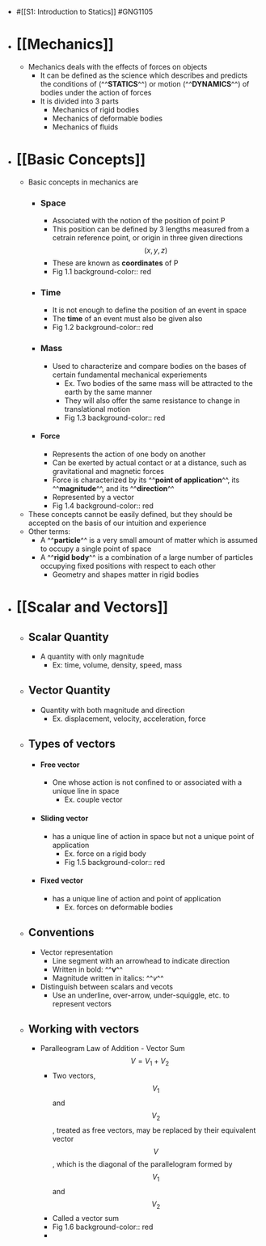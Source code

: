 - #[[S1: Introduction to Statics]] #GNG1105
- # [[Mechanics]]
	- Mechanics deals with the effects of forces on objects
		- It can be defined as the science which describes and predicts the conditions of (^^**STATICS**^^) or motion (^^**DYNAMICS**^^) of bodies under the action of forces
		- It is divided into 3 parts
			- Mechanics of rigid bodies
			- Mechanics of deformable bodies
			- Mechanics of fluids
- # [[Basic Concepts]]
	- Basic concepts in mechanics are
		- ### Space
			- Associated with the notion of the position of point P
			- This position can be defined by 3 lengths measured from a cetrain reference point, or origin in three given directions $$(x,y,z)$$
			- These are known as **coordinates** of P
			- Fig 1.1
			  background-color:: red
		- ### Time
			- It is not enough to define the position of an event in space
			- The **time** of an event must also be given also
			- Fig 1.2
			  background-color:: red
		- ### Mass
			- Used to characterize and compare bodies on the bases of certain fundamental mechanical experiements
				- Ex. Two bodies of the same mass will be attracted to the earth by the same manner
				- They will also offer the same resistance to change in translational motion
				- Fig 1.3
				  background-color:: red
		- #### Force
			- Represents the action of one body on another
			- Can be exerted by actual contact or at a distance, such as gravitational and magnetic forces
			- Force is characterized by its ^^**point of application**^^, its ^^**magnitude**^^, and its ^^**direction**^^
			- Represented by a vector
			- Fig 1.4
			  background-color:: red
	- These concepts cannot be easily defined, but they should be accepted on the basis of our intuition and experience
	- Other terms:
		- A ^^**particle**^^ is a very small amount of matter which is assumed to occupy a single point of space
		- A ^^**rigid body**^^ is a combination of a large number of particles occupying fixed positions with respect to each other
			- Geometry and shapes matter in rigid bodies
- # [[Scalar and Vectors]]
	- ## Scalar Quantity
		- A quantity with only magnitude
			- Ex: time, volume, density, speed, mass
	- ## Vector Quantity
		- Quantity with both magnitude and direction
			- Ex. displacement, velocity, acceleration, force
	- ## Types of vectors
		- #### Free vector
			- One whose action is not confined to or associated with a unique line in space
				- Ex. couple vector
		- #### Sliding vector
			- has a unique line of action in space but not a unique point of application
				- Ex. force on a rigid body
				- Fig 1.5
				  background-color:: red
		- #### Fixed vector
			- has a unique line of action and point of application
				- Ex. forces on deformable bodies
	- ## Conventions
		- Vector representation
			- Line segment with an arrowhead to indicate direction
			- Written in bold: ^^**v**^^
			- Magnitude written in italics: ^^*v*^^
		- Distinguish between scalars and vecots
			- Use an underline, over-arrow, under-squiggle, etc. to represent vectors
	- ## Working with vectors
		- Paralleogram Law of Addition - Vector Sum $$V = V_1 + V_2$$
			- Two vectors, $$V_1$$ and $$V_2$$, treated as free vectors, may be replaced by their equivalent vector $$V$$, which is the diagonal of the parallelogram formed by $$V_1$$ and $$V_2$$
			- Called a vector sum
			- Fig 1.6
			  background-color:: red
			-